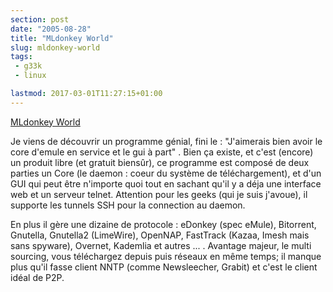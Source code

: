 ```yaml
---
section: post
date: "2005-08-28"
title: "MLdonkey World"
slug: mldonkey-world
tags:
 - g33k
 - linux

lastmod: 2017-03-01T11:27:15+01:00
---
```


[MLdonkey World](http://mldonkey.berlios.de/)

Je viens de découvrir un programme génial, fini le : "J'aimerais bien avoir le core d'emule en service et le gui à part" . Bien ça existe, et c'est (encore) un produit libre (et gratuit biensûr), ce programme est composé de deux parties un Core (le daemon : coeur du système de téléchargement), et d'un GUI qui peut être n'importe quoi tout en sachant qu'il y a déja une interface web et un serveur telnet. Attention pour les geeks (qui je suis j'avoue), il supporte les tunnels SSH pour la connection au daemon.   
  
En plus il gère une dizaine de protocole : eDonkey (spec eMule), Bitorrent, Gnutella, Gnutella2 (LimeWire), OpenNAP, FastTrack (Kazaa, Imesh mais sans spyware), Overnet, Kademlia et autres ... . Avantage majeur, le multi sourcing, vous téléchargez depuis puis réseaux en même temps; il manque plus qu'il fasse client NNTP (comme Newsleecher, Grabit) et c'est le client idéal de P2P.
